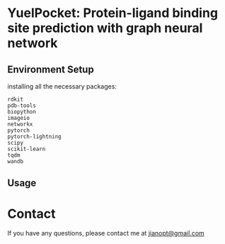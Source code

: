# YuelPocket: Protein-ligand binding site prediction with graph neural network

## Environment Setup

installing all the necessary packages:

```shell
rdkit
pdb-tools
biopython
imageio
networkx
pytorch
pytorch-lightning
scipy
scikit-learn
tqdm
wandb
```

## Usage



# Contact

If you have any questions, please contact me at jianopt@gmail.com

